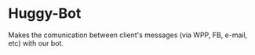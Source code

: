# Huggy-Bot
Makes the comunication between client's messages (via WPP, FB, e-mail, etc) with our bot.
